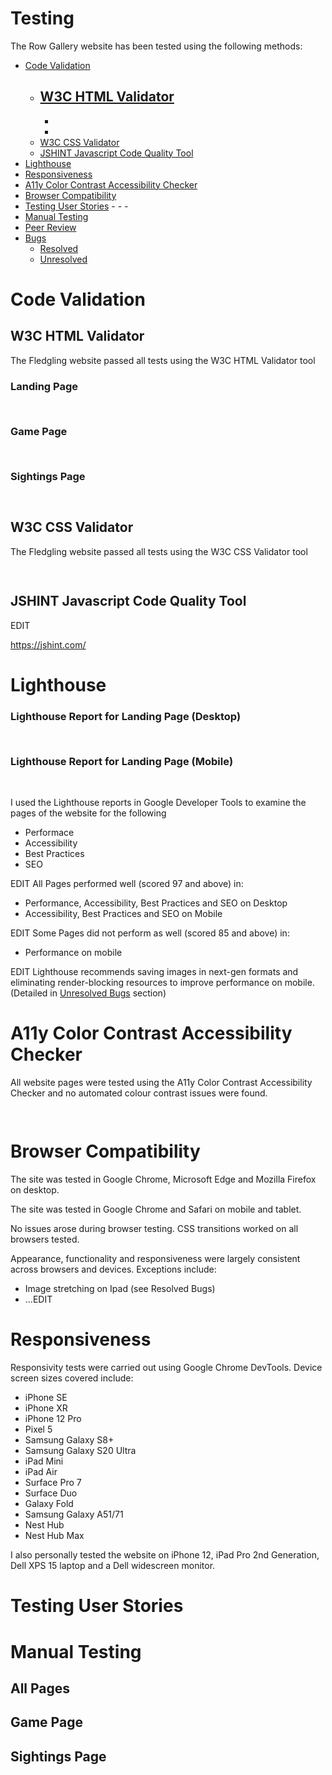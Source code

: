 # Testing

The Row Gallery website has been tested using the following methods:
- [Code Validation](#code-validation)
    - [W3C HTML Validator](#w3c-html-validator) 
        -
        -
        -
    - [W3C CSS Validator](#w3c-css-validator)
    - [JSHINT Javascript Code Quality Tool](#jshint-javascript-code-quality-tool)
- [Lighthouse](#lighthouse)
- [Responsiveness](#responsiveness)
- [A11y Color Contrast Accessibility Checker](#a11y-color-contrast-accessibility-checker)
- [Browser Compatibility](#browser-compatibility)
- [Testing User Stories](#testing-user-stories)
        -
        -
        -
- [Manual Testing](#manual-testing)
- [Peer Review](#peer-review)
- [Bugs](#bugs)
    - [Resolved](#resolved)
    - [Unresolved](#unresolved)

# Code Validation

## W3C HTML Validator

The Fledgling website passed all tests using the W3C HTML Validator tool

### Landing Page
<h2 align="center"><img src=""></h2>

### Game Page
<h2 align="center"><img src=""></h2>

### Sightings Page
<h2 align="center"><img src=""></h2>

## W3C CSS Validator

The Fledgling website passed all tests using the W3C CSS Validator tool
<h2 align="center"><img src=""></h2>

## JSHINT Javascript Code Quality Tool

EDIT

https://jshint.com/

# Lighthouse

### Lighthouse Report for Landing Page (Desktop)
<h2 align="center"><img src=""></h2>

### Lighthouse Report for Landing Page (Mobile)
<h2 align="center"><img src=""></h2>

I used the Lighthouse reports in Google Developer Tools to examine the pages of the website for the following
- Performace
- Accessibility
- Best Practices 
- SEO

EDIT All Pages performed well (scored 97 and above) in:
- Performance, Accessibility, Best Practices and SEO on Desktop
- Accessibility, Best Practices and SEO on Mobile

EDIT Some Pages did not perform as well (scored 85 and above) in:
- Performance on mobile

EDIT Lighthouse recommends saving images in next-gen formats and eliminating render-blocking resources to improve performance on mobile. (Detailed in [Unresolved Bugs](#unresolved) section)

# A11y Color Contrast Accessibility Checker

All website pages were tested using the A11y Color Contrast Accessibility Checker and no automated colour contrast issues were found.

<h2 align="center"><img src=""></h2>

# Browser Compatibility

The site was tested in Google Chrome, Microsoft Edge and Mozilla Firefox on desktop.

The site was tested in Google Chrome and Safari on mobile and tablet.

No issues arose during browser testing. CSS transitions worked on all browsers tested. 

Appearance, functionality and responsiveness were largely consistent across browsers and devices. Exceptions include:
- Image stretching on Ipad (see Resolved Bugs)
- ...EDIT

# Responsiveness

Responsivity tests were carried out using Google Chrome DevTools. Device screen sizes covered include:
- iPhone SE
- iPhone XR
- iPhone 12 Pro
- Pixel 5
- Samsung Galaxy S8+
- Samsung Galaxy S20 Ultra
- iPad Mini
- iPad Air
- Surface Pro 7
- Surface Duo
- Galaxy Fold
- Samsung Galaxy A51/71
- Nest Hub
- Nest Hub Max

I also personally tested the website on iPhone 12, iPad Pro 2nd Generation, Dell XPS 15 laptop and a Dell widescreen monitor.

# Testing User Stories

# Manual Testing

## All Pages

## Game Page
 
## Sightings Page